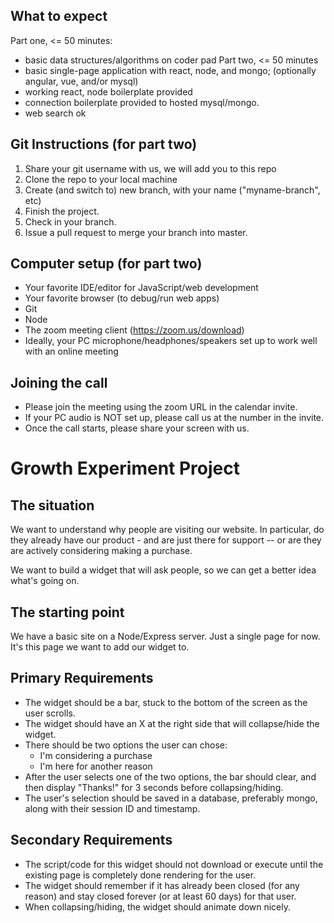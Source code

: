 ## What to expect
Part one, <= 50 minutes:
- basic data structures/algorithms on coder pad
Part two, <= 50 minutes
- basic single-page application with react, node, and mongo; (optionally angular, vue, and/or mysql)
- working react, node boilerplate provided
- connection boilerplate provided to hosted mysql/mongo.
- web search ok

## Git Instructions (for part two)
1. Share your git username with us, we will add you to this repo
2. Clone the repo to your local machine
3. Create (and switch to) new branch, with your name ("myname-branch", etc)
4. Finish the project.
5. Check in your branch.
6. Issue a pull request to merge your branch into master.

## Computer setup (for part two)
- Your favorite IDE/editor for JavaScript/web development
- Your favorite browser (to debug/run web apps)
- Git
- Node
- The zoom meeting client (https://zoom.us/download)
- Ideally, your PC microphone/headphones/speakers set up to work well with an online meeting

## Joining the call
- Please join the meeting using the zoom URL in the calendar invite.  
- If your PC audio is NOT set up, please call us at the number in the invite.
- Once the call starts, please share your screen with us.

# Growth Experiment Project

## The situation
We want to understand why people are visiting our website.  In particular, do they already have our product - and are just there for support -- or are they are actively considering making a purchase.

We want to build a widget that will ask people, so we can get a better idea what's going on. 

## The starting point
We have a basic site on a Node/Express server.  Just a single page for now. It's this page we want to add our widget to.

## Primary Requirements
- The widget should be a bar, stuck to the bottom of the screen as the user scrolls.
- The widget should have an X at the right side that will collapse/hide the widget.
- There should be two options the user can chose:
  - I'm considering a purchase
  - I'm here for another reason
- After the user selects one of the two options, the bar should clear, and then display "Thanks!" for 3 seconds before collapsing/hiding.
- The user's selection should be saved in a database, preferably mongo, along with their session ID and timestamp.

## Secondary Requirements
- The script/code for this widget should not download or execute until the existing page is completely done rendering for the user.
- The widget should remember if it has already been closed (for any reason) and stay closed forever (or at least 60 days) for that user. 
- When collapsing/hiding, the widget should animate down nicely.
